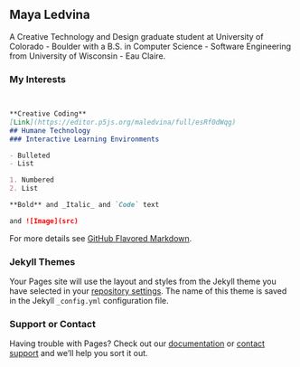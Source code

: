 ## Maya Ledvina

A Creative Technology and Design graduate student at University of Colorado - Boulder with a B.S. in Computer Science - Software Engineering from University of Wisconsin - Eau Claire.

### My Interests

```markdown


**Creative Coding**
[Link](https://editor.p5js.org/maledvina/full/esRf0dWqg) 
## Humane Technology
### Interactive Learning Environments

- Bulleted
- List

1. Numbered
2. List

**Bold** and _Italic_ and `Code` text

and ![Image](src)
```

For more details see [GitHub Flavored Markdown](https://guides.github.com/features/mastering-markdown/).

### Jekyll Themes

Your Pages site will use the layout and styles from the Jekyll theme you have selected in your [repository settings](https://github.com/maledvina/maledvina.github.io/settings/pages). The name of this theme is saved in the Jekyll `_config.yml` configuration file.

### Support or Contact

Having trouble with Pages? Check out our [documentation](https://docs.github.com/categories/github-pages-basics/) or [contact support](https://support.github.com/contact) and we’ll help you sort it out.
